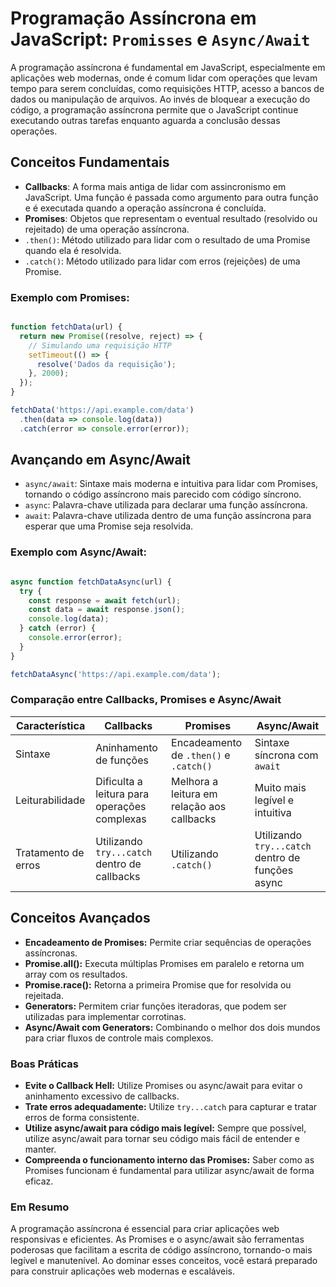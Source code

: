 # Programação Assíncrona em JavaScript: ``Promisses`` e ``Async/Await``

A programação assíncrona é fundamental em JavaScript, especialmente em aplicações web modernas, onde é comum lidar com operações que levam tempo para serem concluídas, como requisições HTTP, acesso a bancos de dados ou manipulação de arquivos. Ao invés de bloquear a execução do código, a programação assíncrona permite que o JavaScript continue executando outras tarefas enquanto aguarda a conclusão dessas operações.

## Conceitos Fundamentais

- **Callbacks**: A forma mais antiga de lidar com assincronismo em JavaScript. Uma função é passada como argumento para outra função e é executada quando a operação assíncrona é concluída.
- **Promises**: Objetos que representam o eventual resultado (resolvido ou rejeitado) de uma operação assíncrona.
- ``.then()``: Método utilizado para lidar com o resultado de uma Promise quando ela é resolvida.
- ``.catch()``: Método utilizado para lidar com erros (rejeições) de uma Promise.

### Exemplo com Promises:

``` JavaScript

function fetchData(url) {
  return new Promise((resolve, reject) => {
    // Simulando uma requisição HTTP
    setTimeout(() => {
      resolve('Dados da requisição');
    }, 2000);
  });
}

fetchData('https://api.example.com/data')
  .then(data => console.log(data))
  .catch(error => console.error(error));

```

## Avançando em Async/Await

- ``async/await``: Sintaxe mais moderna e intuitiva para lidar com Promises, tornando o código assíncrono mais parecido com código síncrono.
- ``async``: Palavra-chave utilizada para declarar uma função assíncrona.
- ``await``: Palavra-chave utilizada dentro de uma função assíncrona para esperar que uma Promise seja resolvida.

### Exemplo com Async/Await:

``` JavaScript

async function fetchDataAsync(url) {
  try {
    const response = await fetch(url);
    const data = await response.json();
    console.log(data);
  } catch (error) {
    console.error(error);
  }
}

fetchDataAsync('https://api.example.com/data');

```

### Comparação entre Callbacks, Promises e Async/Await

|   Característica   |    Callbacks     |    Promises    |   Async/Await   |
|--------------------|------------------|----------------|-----------------|
| Sintaxe | Aninhamento de funções | Encadeamento de ``.then()`` e ``.catch()`` | Sintaxe síncrona com ``await`` |
| Leiturabilidade | Dificulta a leitura para operações complexas | Melhora a leitura em relação aos callbacks | Muito mais legível e intuitiva |
| Tratamento de erros | Utilizando ``try...catch`` dentro de callbacks | Utilizando ``.catch()`` | Utilizando ``try...catch`` dentro de funções async |

## Conceitos Avançados

- **Encadeamento de Promises:** Permite criar sequências de operações assíncronas.
- **Promise.all():** Executa múltiplas Promises em paralelo e retorna um array com os resultados.
- **Promise.race():** Retorna a primeira Promise que for resolvida ou rejeitada.
- **Generators:** Permitem criar funções iteradoras, que podem ser utilizadas para implementar corrotinas.
- **Async/Await com Generators:** Combinando o melhor dos dois mundos para criar fluxos de controle mais complexos.

### Boas Práticas

- **Evite o Callback Hell:** Utilize Promises ou async/await para evitar o aninhamento excessivo de callbacks.
- **Trate erros adequadamente:** Utilize ``try...catch`` para capturar e tratar erros de forma consistente.
- **Utilize async/await para código mais legível:** Sempre que possível, utilize async/await para tornar seu código mais fácil de entender e manter.
- **Compreenda o funcionamento interno das Promises:** Saber como as Promises funcionam é fundamental para utilizar async/await de forma eficaz.

### Em Resumo

A programação assíncrona é essencial para criar aplicações web responsivas e eficientes. As Promises e o async/await são ferramentas poderosas que facilitam a escrita de código assíncrono, tornando-o mais legível e manutenível. Ao dominar esses conceitos, você estará preparado para construir aplicações web modernas e escaláveis.